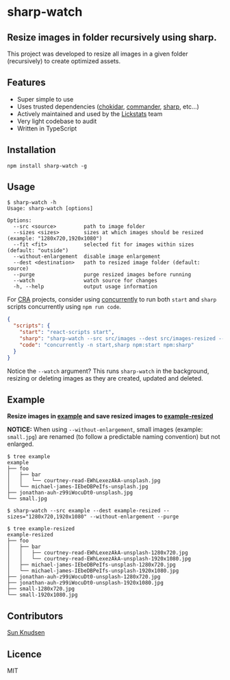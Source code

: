 # sharp-watch

## Resize images in folder recursively using sharp.

This project was developed to resize all images in a given folder (recursively) to create optimized assets.

## Features

- Super simple to use
- Uses trusted dependencies ([chokidar](https://www.npmjs.com/package/chokidar), [commander](https://www.npmjs.com/package/commander), [sharp](https://www.npmjs.com/package/sharp), etc...)
- Actively maintained and used by the [Lickstats](https://lickstats.com/) team
- Very light codebase to audit
- Written in TypeScript

## Installation

```shell
npm install sharp-watch -g
```

## Usage

```console
$ sharp-watch -h
Usage: sharp-watch [options]

Options:
  --src <source>         path to image folder
  --sizes <sizes>        sizes at which images should be resized (example: "1280x720,1920x1080")
  --fit <fit>            selected fit for images within sizes (default: "outside")
  --without-enlargement  disable image enlargement
  --dest <destination>   path to resized image folder (default: source)
  --purge                purge resized images before running
  --watch                watch source for changes
  -h, --help             output usage information
```

For [CRA](https://www.npmjs.com/package/create-react-app) projects, consider using [concurrently](https://www.npmjs.com/package/concurrently) to run both `start` and `sharp` scripts concurrently using `npm run code`.

```json
{
  "scripts": {
    "start": "react-scripts start",
    "sharp": "sharp-watch --src src/images --dest src/images-resized --sizes=\"1280x720,1920x1080\" --without-enlargement --watch",
    "code": "concurrently -n start,sharp npm:start npm:sharp"
  }
}
```

Notice the `--watch` argument? This runs `sharp-watch` in the background, resizing or deleting images as they are created, updated and deleted.

## Example

**Resize images in [example](example) and save resized images to [example-resized](example-resized)**

**NOTICE:** When using `--without-enlargement`, small images (example: `small.jpg`) are renamed (to follow a predictable naming convention) but not enlarged.

```console
$ tree example
example
├── foo
│   ├── bar
│   │   └── courtney-read-EWhLexezAkA-unsplash.jpg
│   └── michael-james-IEbeDBPeIfs-unsplash.jpg
├── jonathan-auh-z99iWocuDt0-unsplash.jpg
└── small.jpg

$ sharp-watch --src example --dest example-resized --sizes="1280x720,1920x1080" --without-enlargement --purge

$ tree example-resized
example-resized
├── foo
│   ├── bar
│   │   ├── courtney-read-EWhLexezAkA-unsplash-1280x720.jpg
│   │   └── courtney-read-EWhLexezAkA-unsplash-1920x1080.jpg
│   ├── michael-james-IEbeDBPeIfs-unsplash-1280x720.jpg
│   └── michael-james-IEbeDBPeIfs-unsplash-1920x1080.jpg
├── jonathan-auh-z99iWocuDt0-unsplash-1280x720.jpg
├── jonathan-auh-z99iWocuDt0-unsplash-1920x1080.jpg
├── small-1280x720.jpg
└── small-1920x1080.jpg
```

## Contributors

[Sun Knudsen](https://sunknudsen.com/)

## Licence

MIT
